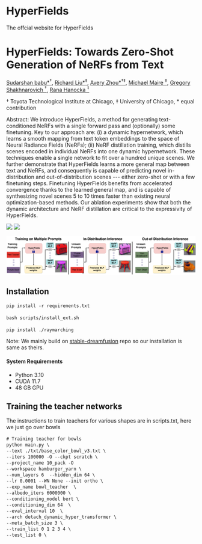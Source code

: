 # HyperFields
The offcial website for HyperFields
# HyperFields: Towards Zero-Shot Generation of NeRFs from Text

[Sudarshan babu*<sup>&dagger;</sup>](https://people.cs.uchicago.edu/~sudarshan/), [Richard Liu*<sup>&ddagger;</sup>](https://rgliu.com/), [Avery Zhou*<sup>&dagger;&ddagger;</sup>](https://github.com/AveryZhou), [Michael Maire <sup>&ddagger;</sup>](https://people.cs.uchicago.edu/~mmaire/), [Gregory Shakhnarovich <sup>&dagger;</sup>](https://home.ttic.edu/~gregory/), [Rana Hanocka <sup>&ddagger;</sup>](https://people.cs.uchicago.edu/~ranahanocka/) 

&dagger; Toyota Technological Institute at Chicago, &ddagger; University of Chicago, * equal contribution

Abstract: We introduce HyperFields, a method for generating text-conditioned NeRFs with a single forward pass and (optionally) some finetuning. Key to our approach are: (i) a dynamic hypernetwork, which learns a smooth mapping from text token embeddings to the space of Neural Radiance Fields (NeRFs); (ii) NeRF distillation training, which distills scenes encoded in individual NeRFs into one dynamic hypernetwork. These techniques enable a single network to fit over a hundred unique scenes. We further demonstrate that HyperFields learns a more general map between text and NeRFs, and consequently is capable of predicting novel in-distribution and out-of-distribution scenes --- either zero-shot or with a few finetuning steps. Finetuning HyperFields benefits from accelerated convergence thanks to the learned general map, and is capable of synthesizing novel scenes 5 to 10 times faster than existing neural optimization-based methods. Our ablation experiments show that both the dynamic architecture and NeRF distillation are critical to the expressivity of HyperFields.

<!-- ### [[Project Page](https://threedle.github.io/hyperfields/)] [[ArXiv]()] -->
<a href=""><img src="https://img.shields.io/badge/arXiv-HyperFields-b31b1b.svg" height=22.5></a>
<a href="https://threedle.github.io/hyperfields"><img src="https://img.shields.io/website?down_color=lightgrey&down_message=offline&label=Project%20Page&up_color=lightgreen&up_message=online&url=https%3A%2F%2Fpals.ttic.edu%2Fp%2Fscore-jacobian-chaining" height=22.5></a>

![teaser](./static/images/figures/HyperFields_teaser_RLfix.jpg)


## Installation


```
pip install -r requirements.txt

bash scripts/install_ext.sh

pip install ./raymarching
```
Note: We mainly build on [stable-dreamfusion](https://github.com/ashawkey/stable-dreamfusion) repo so our installation is same as theirs.

#### System Requirements
- Python 3.10
- CUDA 11.7
- 48 GB GPU


## Training the teacher networks
The instructions to train teachers for various shapes are in scripts.txt, here we just go over bowls
```
# Training teacher for bowls
python main.py \
--text ./txt/base_color_bowl_v3.txt \
--iters 100000 -O --ckpt scratch \
--project_name 10_pack -O 
--workspace hamburger_yarn \ 
--num_layers 6  --hidden_dim 64 \
--lr 0.0001 --WN None --init ortho \
--exp_name bowl_teacher  \ 
--albedo_iters 6000000 \ 
--conditioning_model bert \
--conditioning_dim 64  \
--eval_interval 10  \
--arch detach_dynamic_hyper_transformer \ 
--meta_batch_size 3 \
--train_list 0 1 2 3 4 \ 
--test_list 0 \
```




